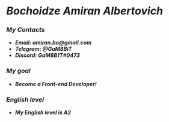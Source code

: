 # ___Bochoidze Amiran Albertovich___
### ___My Contacts___
* ___Email: amiran.bo@gmail.com___
* ___Telegram: @GaM8BiT___
* ___Discord: GaM8B1T#0473___
### ___My goal___
* ___Become a Front-end Developer!___
### ___English level___
* ___My English level is A2___
